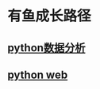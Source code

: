 # 有鱼成长路径

## [python数据分析](http://road.uxres.com/road\_to\_python\_data.html)

## [python web](http://road.uxres.com/road\_to\_python\_web.html)
